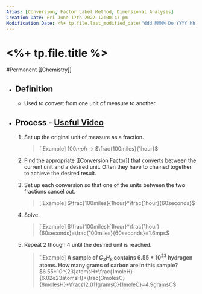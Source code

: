 ```yaml
---
Alias: [Conversion, Factor Label Method, Dimensional Analysis]
Creation Date: Fri June 17th 2022 12:00:47 pm 
Modification Date: <%+ tp.file.last_modified_date("ddd MMMM Do YYYY hh:mm:ss a") %>
---
```

# <%+ tp.file.title %>
#Permanent [[Chemistry]]

- ## Definition
	- Used to convert from one unit of measure to another
- ## Process - [Useful Video](https://www.youtube.com/watch?v=AQXGvCmt4oQ)
	1. Set up the original unit of measure as a fraction.
	   > [!Example]
	   > $100mph$ -> $\frac{100miles}{1hour}$
	2. Find the appropriate [[Conversion Factor]] that converts between the current unit and a desired unit. Often they have to chained together to achieve the desired result.
	3. Set up each conversion so that one of the units between the two fractions cancel out. 
	   > [!Example]
	   > $\frac{100miles}{1hour}*\frac{1hour}{60seconds}$
	4. Solve.
	   >[!Example]
	   >$\frac{100miles}{1hour}*\frac{1hour}{60seconds}=\frac{100miles}{60seconds}=1.6mps$
	5. Repeat 2 though 4 until the desired unit is reached.
	   
	   > [!Example]
	   > **A sample of $C_3H_8$ contains $6.55*10^{23}$ hydrogen atoms. How many grams of carbon are in this sample?**
	   > $6.55*10^{23}atomsH*\frac{1moleH}{6.02e23atomsH}*\frac{3molesC}{8molesH}*\frac{12.011gramsC}{1moleC}=4.9gramsC$